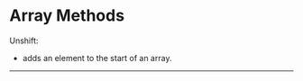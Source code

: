 # Array Methods
 
 Unshift: 
* adds an element to the start of an array.
 ---------------------------------------
